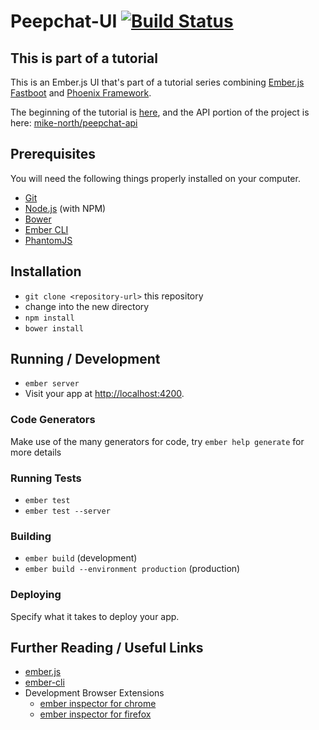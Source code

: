 # Peepchat-UI [![Build Status](https://travis-ci.org/mike-north/peepchat-ui.svg?branch=master)](https://travis-ci.org/mike-north/peepchat-ui)

## This is part of a tutorial
This is an Ember.js UI that's part of a tutorial series combining [Ember.js](https://github.com/emberjs/ember.js) [Fastboot](https://github.com/ember-fastboot/ember-cli-fastboot) and [Phoenix Framework](https://github.com/phoenixframework/phoenix). 

The beginning of the tutorial is [here](https://medium.com/@mikenorth/building-a-performant-web-app-with-ember-fastboot-and-phoenix-part-1-fa1241654308), and the API portion of the project is here: [mike-north/peepchat-api](https://github.com/mike-north/peepchat-api)

## Prerequisites

You will need the following things properly installed on your computer.

* [Git](http://git-scm.com/)
* [Node.js](http://nodejs.org/) (with NPM)
* [Bower](http://bower.io/)
* [Ember CLI](http://ember-cli.com/)
* [PhantomJS](http://phantomjs.org/)

## Installation

* `git clone <repository-url>` this repository
* change into the new directory
* `npm install`
* `bower install`

## Running / Development

* `ember server`
* Visit your app at [http://localhost:4200](http://localhost:4200).

### Code Generators

Make use of the many generators for code, try `ember help generate` for more details

### Running Tests

* `ember test`
* `ember test --server`

### Building

* `ember build` (development)
* `ember build --environment production` (production)

### Deploying

Specify what it takes to deploy your app.

## Further Reading / Useful Links

* [ember.js](http://emberjs.com/)
* [ember-cli](http://ember-cli.com/)
* Development Browser Extensions
  * [ember inspector for chrome](https://chrome.google.com/webstore/detail/ember-inspector/bmdblncegkenkacieihfhpjfppoconhi)
  * [ember inspector for firefox](https://addons.mozilla.org/en-US/firefox/addon/ember-inspector/)

